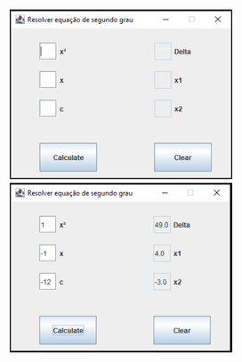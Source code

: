 <h1 align="center">
  <img alt="1" title="Java Quadratic Function" src=".github/1.png" width="400px" />
  <img alt="2" title="Java Quadratic Function" src=".github/2.png" width="400px" />
</h1>
